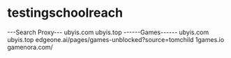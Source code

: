 # testingschoolreach
---Search Proxy---
ubyis.com
ubyis.top
------Games------
ubyis.com
ubyis.top
edgeone.ai/pages/games-unblocked?source=tomchild
1games.io
gamenora.com/
